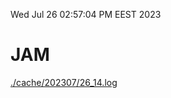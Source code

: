Wed Jul 26 02:57:04 PM EEST 2023
# JAM
<a href='./cache/202307/26_14.log'>./cache/202307/26_14.log</a>
